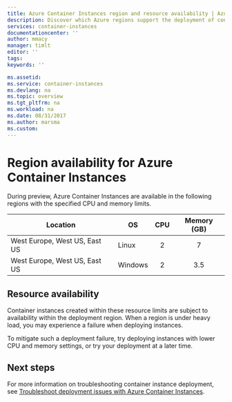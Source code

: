 ```yaml
---
title: Azure Container Instances region and resource availability | Azure Docs
description: Discover which Azure regions support the deployment of container instances, and the CPU and memory limits for those instances.
services: container-instances
documentationcenter: ''
author: mmacy
manager: timlt
editor: ''
tags:
keywords: ''

ms.assetid:
ms.service: container-instances
ms.devlang: na
ms.topic: overview
ms.tgt_pltfrm: na
ms.workload: na
ms.date: 08/31/2017
ms.author: marsma
ms.custom:
---
```


# Region availability for Azure Container Instances

During preview, Azure Container Instances are available in the following regions with the specified CPU and memory limits.

| Location | OS | CPU | Memory (GB) |
| -------- | -- | :---: | :-----------: |
| West Europe, West US, East US | Linux | 2 | 7 |
| West Europe, West US, East US | Windows | 2 | 3.5 |

## Resource availability

Container instances created within these resource limits are subject to availability within the deployment region. When a region is under heavy load, you may experience a failure when deploying instances.

To mitigate such a deployment failure, try deploying instances with lower CPU and memory settings, or try your deployment at a later time.

## Next steps

For more information on troubleshooting container instance deployment, see [Troubleshoot deployment issues with Azure Container Instances](container-instances-troubleshooting.md).